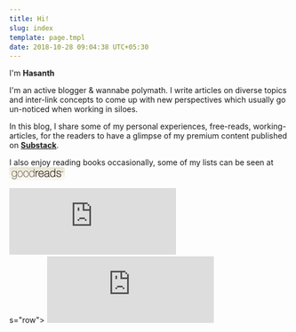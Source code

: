 ```yaml
---
title: Hi!
slug: index
template: page.tmpl
date: 2018-10-28 09:04:38 UTC+05:30
---
```


<div class="row">
    <div class="col-md-8">
        <p>I'm <a><strong>Hasanth</strong></a></p>
		<p> I'm an active blogger & wannabe polymath. I write articles on diverse topics and inter-link concepts to come up with new perspectives which usually go un-noticed when working in siloes. </p>
		<p> In this blog, I share some of my personal experiences, free-reads, working-articles, for the readers to have a glimpse of my premium content published on <a href="https://substack.com/profile/66180015-hasanth"><strong>Substack</strong></a>.</p>
		<p> I also enjoy reading books occasionally, some of my lists can be seen at <a href="https://www.goodreads.com/review/list/73112556?shelf=read" rel="nofollow"><img border="0" style="vertical-align: middle;" src="/images/goodreadsbadge.jpg"></a></p>
    </div>
	<div class="col-md-4">
		<div class="row">
		<iframe src="https://randomdots8.substack.com/embed" max-width="480" height="120" frameborder="0" scrolling="no" class="centred"></iframe><br>
		</div>
		s="row">
		<iframe src="https://randompodcast8.substack.com/embed" max-width="480" height="120" frameborder="0" scrolling="no" class="centred"></iframe><br>
		</div>
    </div>	
</div>















